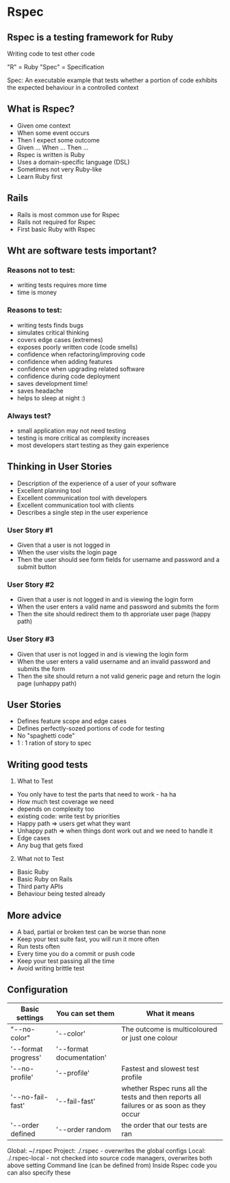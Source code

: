 # Rspec
## Rspec is a testing framework for Ruby

Writing code to test other code

"R" = Ruby
"Spec" = Specification

Spec: An executable example that tests whether a portion of code exhibits the expected behaviour in a controlled context

## What is Rspec?

* Given ome context
* When some event occurs
* Then I expect some outcome
* Given ... When ... Then ...
* Rspec is written is Ruby
* Uses a domain-specific language (DSL)
* Sometimes not very Ruby-like
* Learn Ruby first

## Rails

* Rails is most common use for Rspec
* Rails not required for Rspec
* First basic Ruby with Rspec

## Wht are software tests important?

### Reasons not to test:
- writing tests requires more time
- time is money

### Reasons to test:
- writing tests finds bugs
- simulates critical thinking
- covers edge cases (extremes)
- exposes poorly written code (code smells)
- confidence when refactoring/improving code
- confidence when adding features
- confidence when upgrading related software
- confidence during code deployment
- saves development time!
- saves headache
- helps to sleep at night :)

### Always test?
- small application may not need testing
- testing is more critical as complexity increases
- most developers start testing as they gain experience

## Thinking in User Stories
* Description of the experience of a user of your software
* Excellent planning tool
* Excellent communication tool with developers
* Excellent communication tool with clients
* Describes a single step in the user experience

### User Story #1
* Given that a user is not logged in
* When the user visits the login page
* Then the user should see form fields for username and password and a submit button

### User Story #2
* Given that a user is not logged in and is viewing the login form
* When the user enters a valid name and password and submits the form
* Then the site should redirect them to th approriate user page
(happy path)

### User Story #3
* Given that user is not logged in and is viewing the login form
* When the user enters a valid username and an invalid password and submits the form
* Then the site should return a not valid generic page and return the login page
(unhappy path)

## User Stories
* Defines feature scope and edge cases
* Defines perfectly-sozed portions of code for testing
* No "spaghetti code"
* 1 : 1 ration of story to spec

## Writing good tests
1. What to Test
  * You only have to test the parts that need to work - ha ha
  * How much test coverage we need
  * depends on complexity too
  * existing code: write test by priorities
  * Happy path => users get what they want
  * Unhappy path => when things dont work out and we need to handle it
  * Edge cases
  * Any bug that gets fixed

2. What not to Test
  * Basic Ruby
  * Basic Ruby on Rails
  * Third party APIs
  * Behaviour being tested already

## More advice
- A bad, partial or broken test can be worse than none
- Keep your test suite fast, you will run it more often
- Run tests often
- Every time you do a commit or push code
- Keep your test passing all the time
- Avoid writing brittle test

## Configuration
|Basic settings | You can set them|What it means|
|---------------|-----------------|-------------|
|"--no-color"| '--color'|The outcome is multicoloured or just one colour|
|'--format progress'| '--format documentation'| |
|'--no-profile'| '--profile'|Fastest and slowest test profile|
|'--no-fail-fast'| '--fail-fast'|whether Rspec runs all the tests and then reports all failures or as soon as they occur|
'--order defined| '--order random|the order that our tests are ran|


Global: ~/.rspec
Project: ./.rspec - overwrites the global configs
Local: ./.rspec-local - not checked into source code managers, overwrites both above setting
Command line (can be defined from)
Inside Rspec code you can also specify these
